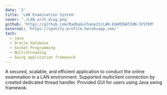 ```yaml
---
date: '2'
title: 'LAN Examination System'
cover: './LAN_arch_diag.png'
github: 'https://github.com/RadhaGulhane13/LAN-EXAMINATION-SYSTEM'
external: 'https://spotify-profile.herokuapp.com/'
tech:
  - Java
  - Oracle database
  - Socket Programming
  - Multithreading
  - Swing application framework
---
```


A secured, scalable, and efficient application to conduct the online examination in a LAN environment. Supported multiclient connection by created dedicated thread handler. Provided GUI for users using Java swing framewok.
